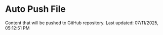 # Auto Push File

Content that will be pushed to GitHub repository.
Last updated: 07/11/2025, 05:12:51 PM